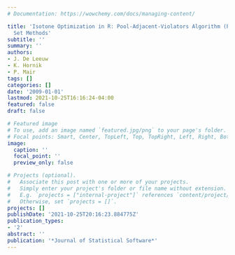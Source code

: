 ```yaml
---
# Documentation: https://wowchemy.com/docs/managing-content/

title: 'Isotone Optimization in R: Pool-Adjacent-Violators Algorithm (PAVA) and Active
  Set Methods'
subtitle: ''
summary: ''
authors:
- J. De Leeuw
- K. Hornik
- P. Mair
tags: []
categories: []
date: '2009-01-01'
lastmod: 2021-10-25T16:16:24-04:00
featured: false
draft: false

# Featured image
# To use, add an image named `featured.jpg/png` to your page's folder.
# Focal points: Smart, Center, TopLeft, Top, TopRight, Left, Right, BottomLeft, Bottom, BottomRight.
image:
  caption: ''
  focal_point: ''
  preview_only: false

# Projects (optional).
#   Associate this post with one or more of your projects.
#   Simply enter your project's folder or file name without extension.
#   E.g. `projects = ["internal-project"]` references `content/project/deep-learning/index.md`.
#   Otherwise, set `projects = []`.
projects: []
publishDate: '2021-10-25T20:16:23.884775Z'
publication_types:
- '2'
abstract: ''
publication: '*Journal of Statistical Software*'
---
```

